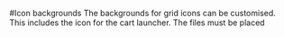 #Icon backgrounds
The backgrounds for grid icons can be customised. This includes the icon for the cart launcher. The files must be placed 